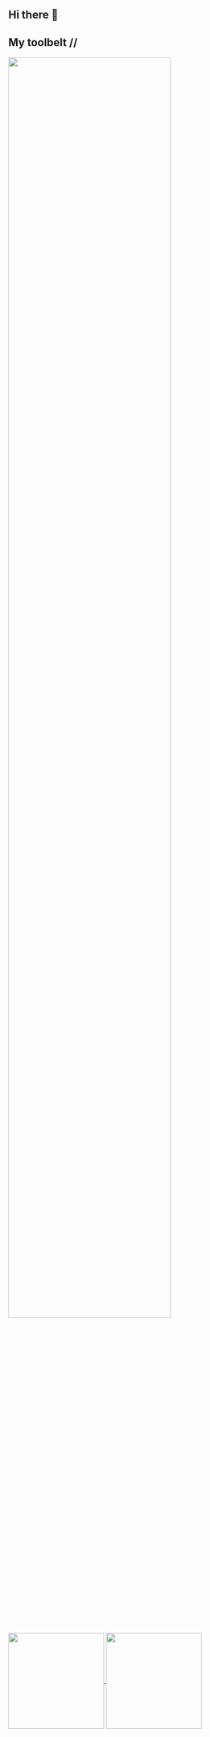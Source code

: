 ## Hi there 👋


## My toolbelt //
<img width="80%" src="https://skillicons.dev/icons?i=js,html,css,docker,cs,dotnet,git,linux,vscode,java,azure">
<a href="#">
  <img height=190 align="center" src="https://github-readme-stats.vercel.app/api?username=eirikkar&show_icons=true&hide=prs,issues,contribs&rank_icon=github&theme=transparent" />
</a>
<a href="#">
  <img height=190 align="center" src="https://github-readme-stats.vercel.app/api/top-langs/?username=eirikkar&hide_progress=false&theme=transparent" />
</a>
<!--
**eirikkar/eirikkar** is a ✨ _special_ ✨ repository because its `README.md` (this file) appears on your GitHub profile.

Here are some ideas to get you started:

- 🔭 I’m currently working on ...
- 🌱 I’m currently learning ...
- 👯 I’m looking to collaborate on ...
- 🤔 I’m looking for help with ...
- 💬 Ask me about ...
- 📫 How to reach me: ...
- 😄 Pronouns: ...
- ⚡ Fun fact: ...
-->

